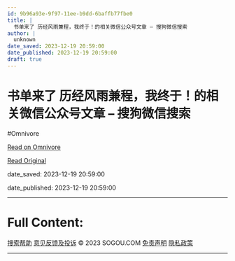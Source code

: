 ```yaml
---
id: 9b96a93e-9f97-11ee-b9dd-6baffb77fbe0
title: |
  书单来了 历经风雨兼程，我终于！的相关微信公众号文章 – 搜狗微信搜索
author: |
  unknown
date_saved: 2023-12-19 20:59:00
date_published: 2023-12-19 20:59:00
draft: true
---
```


# 书单来了 历经风雨兼程，我终于！的相关微信公众号文章 – 搜狗微信搜索
#Omnivore

[Read on Omnivore](https://omnivore.app/me/-18c89c46694)

[Read Original](http://weixin.sogou.com/weixin?query=%E4%B9%A6%E5%8D%95%E6%9D%A5%E4%BA%86+%E5%8E%86%E7%BB%8F%E9%A3%8E%E9%9B%A8%E5%85%BC%E7%A8%8B%EF%BC%8C%E6%88%91%E7%BB%88%E4%BA%8E%EF%BC%81&type=2)

date_saved: 2023-12-19 20:59:00

date_published: 2023-12-19 20:59:00

--- 

# Full Content: 

[搜索帮助](http://help.sogou.com/) [意见反馈及投诉](http://fankui.help.sogou.com/index.php/web/web/index/type/4) © 2023 SOGOU.COM [免责声明](http://www.sogou.com/docs/terms.htm) [隐私政策](http://corp.sogou.com/private.html) 

---

